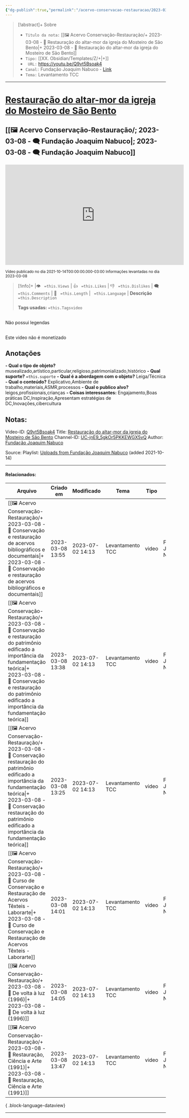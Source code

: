 ```yaml
---
{"dg-publish":true,"permalink":"/acervo-conservacao-restauracao/2023-03-08-restauracao-do-altar-mor-da-igreja-do-mosteiro-de-sao-bento/","tags":["🖼️/🎥️"]}
---
```



>[!abstract]+ Sobre
>- `Titulo da nota:`  [[🖼️ Acervo Conservação-Restauração/+ 2023-03-08   -  🎥️ Restauração do altar-mor da igreja do Mosteiro de São Bento\|+ 2023-03-08   -  🎥️ Restauração do altar-mor da igreja do Mosteiro de São Bento]]
>- `Tipo:`  [[XX. Obsidian/Templates/Z/+\|+]]
>- ` URL:`  https://youtu.be/Q9vt5Bsoak4
>- `Canal:` Fundação Joaquim Nabuco - [Link](http://www.youtube.com/@FundacaoJoaquimNabuco)
>- `Tema:`  Levantamento TCC
***

# [Restauração do altar-mor da igreja do Mosteiro de São Bento](https://youtu.be/Q9vt5Bsoak4)
## [[🖼️ Acervo Conservação-Restauração/; 2023-03-08 - 🗨️ Fundação Joaquim Nabuco\|; 2023-03-08 - 🗨️ Fundação Joaquim Nabuco]]

<center><iframe width="560" height="315" src="https://www.youtube.com/embed/Q9vt5Bsoak4" title="YouTube video player" frameborder="0" allow="accelerometer; autoplay; clipboard-write; encrypted-media; gyroscope; picture-in-picture" allowfullscreen></iframe></center>

<small> Vídeo publicado no dia 2021-10-14T00:00:00.000-03:00 </small> 
<small>Informações levantadas no dia 2023-03-08 </small>


>[!info]+ |👁️ ` =this.Views` | 👍 ` =this.Likes`  | 👎 ` =this.Dislikes` | 🗨️  ` =this.Comments` | 🎥️ ` =this.Length` | ` =this.Language` |
>**Descrição**
> ` =this.Description`
> 
> **Tags usadas:** `=this.Tagsvideo`


<p><span><div data-callout-metadata="" data-callout-fold="" data-callout="failure" class="callout node-insert-event"><div class="callout-title"><div class="callout-icon"><svg width="16" height="16"></svg></div><div class="callout-title-inner">Não possui legendas</div></div></div></span></p>

<p><span><div data-callout-metadata="" data-callout-fold="" data-callout="failure" class="callout node-insert-event"><div class="callout-title"><div class="callout-icon"><svg width="16" height="16"></svg></div><div class="callout-title-inner">Este video não é monetizado</div></div></div></span></p>




## Anotações
**- Qual o tipo de objeto?** 
	musealizado,artístico,particular,religioso,patrimonializado,histórico
**- Qual suporte?**
	`=this.suporte`
**- Qual é a abordagem com o objeto?**
	Leiga/Técnica
**- Qual o conteúdo?**
	Explicativo,Ambiente de trabalho,materiais,ASMR,processos
**- Qual o publico alvo?**
	leigos,profissionais,crianças
**- Coisas interessantes:**
	Engajamento,Boas práticas DC,Inspiração,Apresentam estratégias de DC,Inovações,cibercultura

## Notas:

Video-ID: <a target='_blank' href='https://youtu.be/Q9vt5Bsoak4'>Q9vt5Bsoak4</a>
Title: <a target='_blank' href='https://youtu.be/Q9vt5Bsoak4'>Restauração do altar-mor da igreja do Mosteiro de São Bento</a>
Channel-ID: <a target='_blank' href='https://www.youtube.com/channel/UC-jnE9_5gkOr5PKKEWGX5vQ'>UC-jnE9_5gkOr5PKKEWGX5vQ</a>
Author: <a target='_blank' href='https://www.youtube.com/channel/UC-jnE9_5gkOr5PKKEWGX5vQ'>Fundação Joaquim Nabuco</a>

Source: Playlist: <a target='_blank' href='https://www.youtube.com/playlist?list=UU-jnE9_5gkOr5PKKEWGX5vQ'>Uploads from Fundação Joaquim Nabuco</a> (added 2021-10-14)


***
#### Relacionados:
| Arquivo                                                                                                                                                                                                                                                                  | Criado em        | Modificado       | Tema             | Tipo  | Canal                   |
| ------------------------------------------------------------------------------------------------------------------------------------------------------------------------------------------------------------------------------------------------------------------------ | ---------------- | ---------------- | ---------------- | ----- | ----------------------- |
| [[🖼️ Acervo Conservação-Restauração/+ 2023-03-08   -  🎥️ Conservação e restauração de acervos bibliográficos e documentais\|+ 2023-03-08   -  🎥️ Conservação e restauração de acervos bibliográficos e documentais]]                                               | 2023-03-08 13:55 | 2023-07-02 14:13 | Levantamento TCC | video | Fundação Joaquim Nabuco |
| [[🖼️ Acervo Conservação-Restauração/+ 2023-03-08   -  🎥️ Conservação e restauração do patrimônio edificado a importância da fundamentação teórica\|+ 2023-03-08   -  🎥️ Conservação e restauração do patrimônio edificado a importância da fundamentação teórica]] | 2023-03-08 13:38 | 2023-07-02 14:13 | Levantamento TCC | video | Fundação Joaquim Nabuco |
| [[🖼️ Acervo Conservação-Restauração/+ 2023-03-08   -  🎥️ Conservação restauração do patrimônio edificado a importância da fundamentação teórica\|+ 2023-03-08   -  🎥️ Conservação restauração do patrimônio edificado a importância da fundamentação teórica]]     | 2023-03-08 13:25 | 2023-07-02 14:13 | Levantamento TCC | video | Fundação Joaquim Nabuco |
| [[🖼️ Acervo Conservação-Restauração/+ 2023-03-08   -  🎥️ Curso de Conservação e Restauração de Acervos Têxteis - Laborarte\|+ 2023-03-08   -  🎥️ Curso de Conservação e Restauração de Acervos Têxteis - Laborarte]]                                               | 2023-03-08 14:01 | 2023-07-02 14:13 | Levantamento TCC | video | Fundação Joaquim Nabuco |
| [[🖼️ Acervo Conservação-Restauração/+ 2023-03-08   -  🎥️ De volta à luz (1996)\|+ 2023-03-08   -  🎥️ De volta à luz (1996)]]                                                                                                                                       | 2023-03-08 14:05 | 2023-07-02 14:13 | Levantamento TCC | video | Fundação Joaquim Nabuco |
| [[🖼️ Acervo Conservação-Restauração/+ 2023-03-08   -  🎥️ Restauração, Ciência e Arte (1991)\|+ 2023-03-08   -  🎥️ Restauração, Ciência e Arte (1991)]]                                                                                                             | 2023-03-08 13:47 | 2023-07-02 14:13 | Levantamento TCC | video | Fundação Joaquim Nabuco |

{ .block-language-dataview}
***